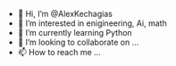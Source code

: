 - 👋 Hi, I’m @AlexKechagias
- 👀 I’m interested in enigineering, Ai, math
- 🌱 I’m currently learning Python
- 💞️ I’m looking to collaborate on ...
- 📫 How to reach me ...

<!---
AlexKechagias/AlexKechagias is a ✨ special ✨ repository because its `README.md` (this file) appears on your GitHub profile.
You can click the Preview link to take a look at your changes.
--->
